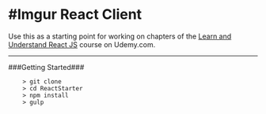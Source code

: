 #Imgur React Client
====

Use this as a starting point for working on chapters of the [Learn and Understand React JS](https://www.udemy.com/learn-and-understand-reactjs/) course on Udemy.com.

---

###Getting Started###

```
	> git clone
	> cd ReactStarter
	> npm install
	> gulp
```
